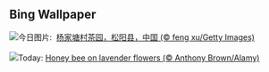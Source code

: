 ## Bing Wallpaper
![](https://www.bing.com/th?id=OHR.SongyangTeaGarden_ZH-CN4763170909_UHD.jpg&w=1000)今日图片: &nbsp;[杨家塘村茶园，松阳县，中国 (© feng xu/Getty Images)](https://www.bing.com/th?id=OHR.SongyangTeaGarden_ZH-CN4763170909_UHD.jpg)
<br><br/>
![](https://www.bing.com/th?id=OHR.HoneyBeeLavender_EN-US3860322899_UHD.jpg&w=1000)Today: [Honey bee on lavender flowers (© Anthony Brown/Alamy)](https://www.bing.com/th?id=OHR.HoneyBeeLavender_EN-US3860322899_UHD.jpg)
<br><br/>
